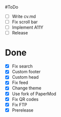 #ToDo
- [ ] Write cv.md
- [ ] Fix scroll bar
- [ ] Implement A11Y
- [ ] Release
# Done
- [x] Fix search
- [x] Custom footer
- [x] Custom head
- [x] Fix feed
- [x] Change theme
- [x] Use fork of PaperMod
- [x] Fix QR codes
- [x] Fix FTP
- [x] Prerelease